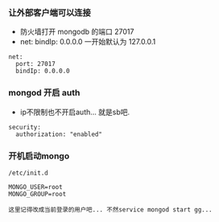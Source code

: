 ### 让外部客户端可以连接

- 防火墙打开 mongodb 的端口 27017
- net: bindIp: 0.0.0.0 一开始默认为 127.0.0.1

```
net:
  port: 27017
  bindIp: 0.0.0.0
```

### mongod 开启 auth
- ip不限制也不开启auth... 就是sb吧.

```
security:
  authorization: "enabled"
```

### 开机启动mongo

```
/etc/init.d

MONGO_USER=root
MONGO_GROUP=root

这里记得改成当前登录的用户吧... 不然service mongod start gg...
```
